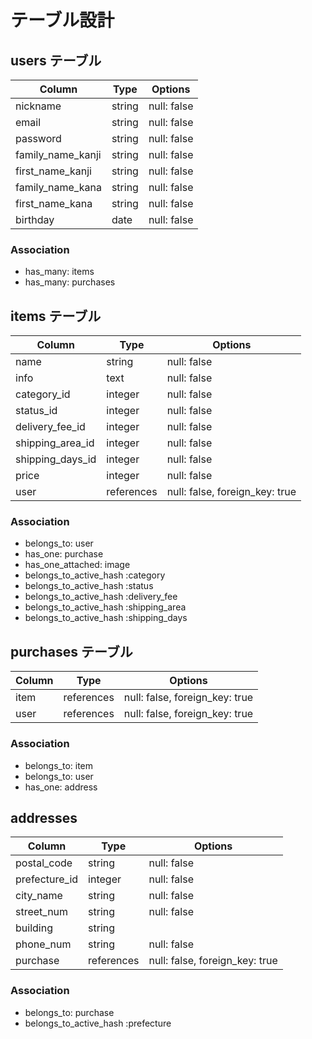 # テーブル設計
## users テーブル
| Column            | Type   | Options     |
| ----------------- | ------ | ----------- |
| nickname          | string | null: false |
| email             | string | null: false |
| password          | string | null: false |
| family_name_kanji | string | null: false |
| first_name_kanji  | string | null: false |
| family_name_kana  | string | null: false |
| first_name_kana   | string | null: false |
| birthday          | date   | null: false |

### Association
* has_many: items
* has_many: purchases

## items テーブル
| Column           | Type       | Options                        |
| ---------------- | ---------- | ------------------------------ |
| name             | string     | null: false                    |
| info             | text       | null: false                    |
| category_id      | integer    | null: false                    |
| status_id        | integer    | null: false                    |
| delivery_fee_id  | integer    | null: false                    |
| shipping_area_id | integer    | null: false                    |
| shipping_days_id | integer    | null: false                    |
| price            | integer    | null: false                    |
| user             | references | null: false, foreign_key: true |

### Association
* belongs_to: user
* has_one: purchase
* has_one_attached: image
* belongs_to_active_hash :category
* belongs_to_active_hash :status
* belongs_to_active_hash :delivery_fee
* belongs_to_active_hash :shipping_area
* belongs_to_active_hash :shipping_days

## purchases テーブル
| Column | Type       | Options                        |
| ------ | ---------- | ------------------------------ |
| item   | references | null: false, foreign_key: true |
| user   | references | null: false, foreign_key: true |

### Association
* belongs_to: item
* belongs_to: user
* has_one: address

## addresses
| Column         | Type       | Options                        |
| -------------- | ---------- | ------------------------------ |
| postal_code    | string     | null: false                    |
| prefecture_id  | integer    | null: false                    |
| city_name      | string     | null: false                    |
| street_num     | string     | null: false                    |
| building       | string     |                                |
| phone_num      | string     | null: false                    |
| purchase       | references | null: false, foreign_key: true |

### Association
* belongs_to: purchase
* belongs_to_active_hash :prefecture
